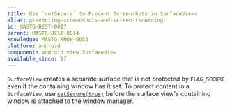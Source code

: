 ```yaml
---
title: Use `setSecure` to Prevent Screenshots in SurfaceViews
alias: preventing-screenshots-and-screen-recording
id: MASTG-BEST-0017
parent: MASTG-BEST-0014
knowledge: MASTG-KNOW-0053
platform: android
component: android.view.SurfaceView
available_since: 17
---
```


`SurfaceView` creates a separate surface that is not protected by `FLAG_SECURE` even if the containing window has it set. To protect content in a `SurfaceView`, use [`setSecure(true)`](https://developer.android.com/reference/android/view/SurfaceView#setSecure(boolean)) before the surface view's containing window is attached to the window manager.
